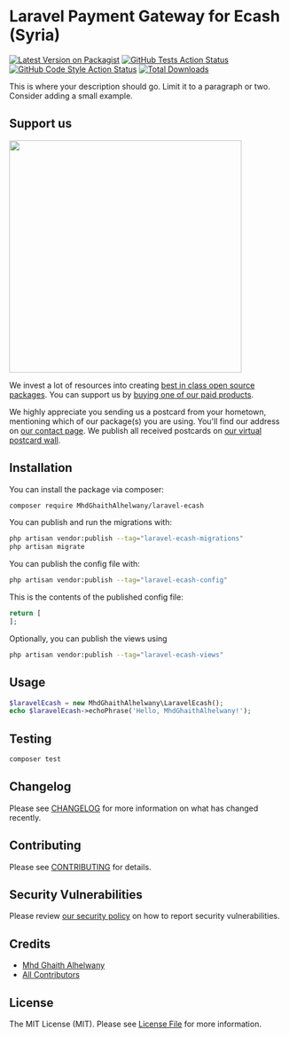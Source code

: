 # Laravel Payment Gateway for Ecash (Syria)

[![Latest Version on Packagist](https://img.shields.io/packagist/v/MhdGhaithAlhelwany/laravel-ecash.svg?style=flat-square)](https://packagist.org/packages/MhdGhaithAlhelwany/laravel-ecash)
[![GitHub Tests Action Status](https://img.shields.io/github/actions/workflow/status/MhdGhaithAlhelwany/laravel-ecash/run-tests.yml?branch=main&label=tests&style=flat-square)](https://github.com/MhdGhaithAlhelwany/laravel-ecash/actions?query=workflow%3Arun-tests+branch%3Amain)
[![GitHub Code Style Action Status](https://img.shields.io/github/actions/workflow/status/MhdGhaithAlhelwany/laravel-ecash/fix-php-code-style-issues.yml?branch=main&label=code%20style&style=flat-square)](https://github.com/MhdGhaithAlhelwany/laravel-ecash/actions?query=workflow%3A"Fix+PHP+code+style+issues"+branch%3Amain)
[![Total Downloads](https://img.shields.io/packagist/dt/MhdGhaithAlhelwany/laravel-ecash.svg?style=flat-square)](https://packagist.org/packages/MhdGhaithAlhelwany/laravel-ecash)

This is where your description should go. Limit it to a paragraph or two. Consider adding a small example.

## Support us

[<img src="https://github-ads.s3.eu-central-1.amazonaws.com/laravel-ecash.jpg?t=1" width="419px" />](https://spatie.be/github-ad-click/laravel-ecash)

We invest a lot of resources into creating [best in class open source packages](https://spatie.be/open-source). You can support us by [buying one of our paid products](https://spatie.be/open-source/support-us).

We highly appreciate you sending us a postcard from your hometown, mentioning which of our package(s) you are using. You'll find our address on [our contact page](https://spatie.be/about-us). We publish all received postcards on [our virtual postcard wall](https://spatie.be/open-source/postcards).

## Installation

You can install the package via composer:

```bash
composer require MhdGhaithAlhelwany/laravel-ecash
```

You can publish and run the migrations with:

```bash
php artisan vendor:publish --tag="laravel-ecash-migrations"
php artisan migrate
```

You can publish the config file with:

```bash
php artisan vendor:publish --tag="laravel-ecash-config"
```

This is the contents of the published config file:

```php
return [
];
```

Optionally, you can publish the views using

```bash
php artisan vendor:publish --tag="laravel-ecash-views"
```

## Usage

```php
$laravelEcash = new MhdGhaithAlhelwany\LaravelEcash();
echo $laravelEcash->echoPhrase('Hello, MhdGhaithAlhelwany!');
```

## Testing

```bash
composer test
```

## Changelog

Please see [CHANGELOG](CHANGELOG.md) for more information on what has changed recently.

## Contributing

Please see [CONTRIBUTING](CONTRIBUTING.md) for details.

## Security Vulnerabilities

Please review [our security policy](../../security/policy) on how to report security vulnerabilities.

## Credits

- [Mhd Ghaith Alhelwany](https://github.com/MhdGhaithAlhelwany)
- [All Contributors](../../contributors)

## License

The MIT License (MIT). Please see [License File](LICENSE.md) for more information.
